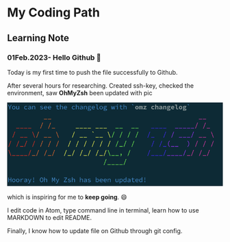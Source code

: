 # **My Coding Path**
## Learning Note

### 01Feb.2023- Hello Github :tada:
Today is my first time to push the file successfully to Github.

After several hours for researching.
Created ssh-key, checked the environment, saw __OhMyZsh__ been updated with pic

![OMZ](Image/OMZ.png)

which is inspiring for me to __keep going__. :smile:

I edit code in Atom, type command line in terminal, learn how to use MARKDOWN to edit README.

Finally, I know how to update file on Github through git config.
